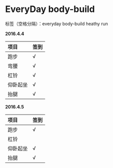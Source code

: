 ﻿# EveryDay body-build

标签（空格分隔）：everyday body-build heathy run 

**2016.4.4**

项目|签到
:---------------|:---------------
跑步|√|   
弯腰|√|
杠铃|√|
仰卧起坐|√|
抬腿|√|

**2016.4.5**

项目|签到
:---------------|:---------------
跑步|√|
杠铃||
仰卧起坐|√|
抬腿|√|






